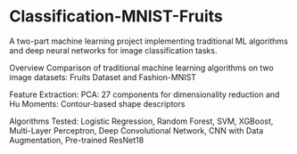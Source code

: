 # Classification-MNIST-Fruits
A two-part machine learning project implementing traditional ML algorithms and deep neural networks for image classification tasks.

Overview
Comparison of traditional machine learning algorithms on two image datasets: Fruits Dataset and Fashion-MNIST

Feature Extraction: PCA: 27 components for dimensionality reduction and Hu Moments: Contour-based shape descriptors

Algorithms Tested: Logistic Regression, Random Forest, SVM, XGBoost, Multi-Layer Perceptron, Deep Convolutional Network, CNN with Data Augmentation, Pre-trained ResNet18
